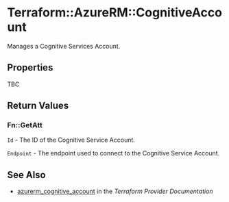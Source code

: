# Terraform::AzureRM::CognitiveAccount

Manages a Cognitive Services Account.

## Properties

TBC

## Return Values

### Fn::GetAtt

`Id` - The ID of the Cognitive Service Account.

`Endpoint` - The endpoint used to connect to the Cognitive Service Account.

## See Also

* [azurerm_cognitive_account](https://www.terraform.io/docs/providers/azurerm/r/cognitive_account.html) in the _Terraform Provider Documentation_